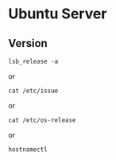 # Ubuntu Server

## Version

```
lsb_release -a
```

or

```
cat /etc/issue
```

or

```
cat /etc/os-release
```

or

```
hostnamectl
```
